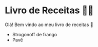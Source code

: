 # Livro de Receitas :man_cook:
Olá! Bem vindo ao meu livro de receitas :wave:
 - Strogonoff de frango
 - Pavê

